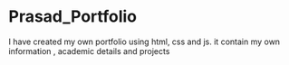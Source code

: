 # Prasad_Portfolio
I have created my own portfolio  using html, css and js. it contain my own information , academic details and projects 

